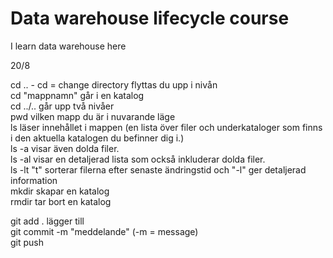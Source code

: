 # Data warehouse lifecycle course<br>

I learn data warehouse here<br>

20/8<br>

cd .. - cd = change directory flyttas du upp i nivån <br>
cd "mappnamn" går i en katalog <br>
cd ../.. går upp två nivåer <br>
pwd vilken mapp du är i nuvarande läge <br>
ls läser innehållet i mappen (en lista över filer och underkataloger som finns i den aktuella katalogen du befinner dig i.) <br>
ls -a visar även dolda filer. <br>
ls -al visar en detaljerad lista som också inkluderar dolda filer. <br>
ls -lt "t" sorterar filerna efter senaste ändringstid och "-l" ger detaljerad information <br>
mkdir skapar en katalog<br>
rmdir tar bort en katalog<br>

git add . lägger till <br>
git commit -m "meddelande" (-m = message) <br>
git push <br>